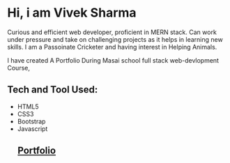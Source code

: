 <h1>Hi, i am Vivek Sharma</h1>

Curious and efficient web developer, proficient in MERN stack. Can work under pressure and take on challenging projects as it helps in learning new skills. 
I am a Passoinate Cricketer and having interest in Helping Animals.

<p>I have created A Portfolio During Masai school full stack web-devlopment Course,</p>
<h2>Tech and Tool Used:</h2>
<ul>
<li> HTML5</li>
<li> CSS3</li>
<li>Bootstrap</li>
<li> Javascript</li>
</h1>
<h2><a href ="https://adoring-yonath-2b39cd.netlify.app">Portfolio</a></h2>

